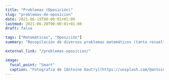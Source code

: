```yaml
---
title: "Problemas (Oposición)"
slug: "problemas-de-oposicion"
date: 2021-06-19T00:00:01+01:00
lastmod: 2021-06-20T00:00:01+01:00
draft: false

tags: ["Matemáticas", "Oposición"]
summary: "Recopilación de diversos problemas matemáticos (tanto resueltos, como propuestos) de cara a la preparación de la parte práctica de las oposiciones al cuerpo de profesores de Enseñanza Secundaria, en la especialidad de matemáticas."

external_link: "/problemas-oposicion/"

image:
  focal_point: "Smart"
  caption: "Fotografía de [Antoine Dautry](https://unsplash.com/@antoine1003), disponible en [Unsplash](https://unsplash.com/photos/05A-kdOH6Hw)."
---
```

